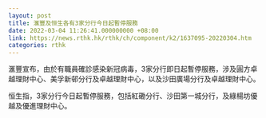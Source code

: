 ```yaml
---
layout: post
title: 滙豐及恒生各有3家分行今日起暫停服務
date: 2022-03-04 11:26:41.000000000 +08:00
link: https://news.rthk.hk/rthk/ch/component/k2/1637095-20220304.htm
categories: rthk
---
```


滙豐宣布，由於有職員確診感染新冠病毒，3家分行即日起暫停服務，涉及圓方卓越理財中心、美孚新邨分行及卓越理財中心，以及沙田廣場分行及卓越理財中心。

恒生指，3家分行今日起暫停服務，包括紅磡分行、沙田第一城分行，及綠楊坊優越及優進理財中心。
